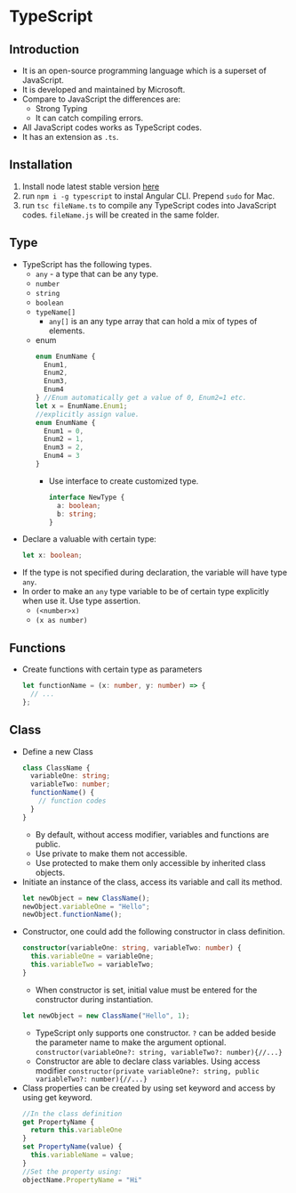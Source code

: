 # TypeScript

## Introduction

- It is an open-source programming language which is a superset of JavaScript.
- It is developed and maintained by Microsoft.
- Compare to JavaScript the differences are:
  - Strong Typing
  - It can catch compiling errors.
- All JavaScript codes works as TypeScript codes.
- It has an extension as `.ts`.

## Installation

1. Install node latest stable version [here](https://nodejs.org/en/)
2. run `npm i -g typescript` to instal Angular CLI. Prepend `sudo` for Mac.
3. run `tsc fileName.ts` to compile any TypeScript codes into JavaScript codes. `fileName.js` will be created in the same folder.

## Type

- TypeScript has the following types.
  - `any` - a type that can be any type.
  - `number`
  - `string`
  - `boolean`
  - `typeName[]`
    - `any[]` is an any type array that can hold a mix of types of elements.
  - enum
    ```typescript
    enum EnumName {
      Enum1,
      Enum2,
      Enum3,
      Enum4
    } //Enum automatically get a value of 0, Enum2=1 etc.
    let x = EnumName.Enum1;
    //explicitly assign value.
    enum EnumName {
      Enum1 = 0,
      Enum2 = 1,
      Enum3 = 2,
      Enum4 = 3
    }
    ```
    - Use interface to create customized type.
      ```typescript
      interface NewType {
        a: boolean;
        b: string;
      }
      ```
- Declare a valuable with certain type:
  ```typescript
  let x: boolean;
  ```
- If the type is not specified during declaration, the variable will have type `any`.
- In order to make an `any` type variable to be of certain type explicitly when use it. Use type assertion.
  - `(<number>x)`
  - `(x as number)`

## Functions

- Create functions with certain type as parameters
  ```typescript
  let functionName = (x: number, y: number) => {
    // ...
  };
  ```

## Class

- Define a new Class
  ```typescript
  class ClassName {
    variableOne: string;
    variableTwo: number;
    functionName() {
      // function codes
    }
  }
  ```
  - By default, without access modifier, variables and functions are public.
  - Use private to make them not accessible.
  - Use protected to make them only accessible by inherited class objects.
- Initiate an instance of the class, access its variable and call its method.
  ```typescript
  let newObject = new ClassName();
  newObject.variableOne = "Hello";
  newObject.functionName();
  ```
- Constructor, one could add the following constructor in class definition.
  ```typescript
  constructor(variableOne: string, variableTwo: number) {
    this.variableOne = variableOne;
    this.variableTwo = variableTwo;
  }
  ```
  - When constructor is set, initial value must be entered for the constructor during instantiation.
  ```typescript
  let newObject = new ClassName("Hello", 1);
  ```
  - TypeScript only supports one constructor. `?` can be added beside the parameter name to make the argument optional. `constructor(variableOne?: string, variableTwo?: number){//...}`
  - Constructor are able to declare class variables. Using access modifier `constructor(private variableOne?: string, public variableTwo?: number){//...}`
- Class properties can be created by using set keyword and access by using get keyword.
  ```typescript
  //In the class definition
  get PropertyName {
    return this.variableOne
  }
  set PropertyName(value) {
    this.variableName = value;
  }
  //Set the property using:
  objectName.PropertyName = "Hi"
  ```
